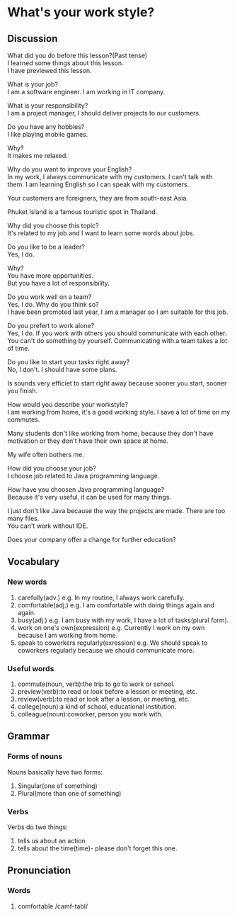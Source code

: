 # What's your work style?  
## Discussion
What did you do before this lesson?(Past tense)  	
I learned some things about this lesson.  
I have previewed this lesson.  

What is your job?  
I am a software engineer. I am working in IT company.  

What is your responsibility?  
I am a project manager, I should deliver projects to our customers.  

Do you have any hobbies?  
I like playing mobile games.

Why?  
It makes me relaxed.  

Why do you want to improve your English?  
In my work, I always communicate with my customers. I can't talk with them. I am learning English so I can speak with my customers.  

Your customers are foreigners, they are from south-east Asia.  

Phuket Island is a famous touristic spot in Thailand.  

Why did you choose this topic?  
It's related to my job and I want to learn some words about jobs.  

Do you like to be a leader?  
Yes, I do.  

Why?  
You have more opportunities.  
But you have a lot of responsibility.  

Do you work well on a team?  
Yes, I do. Why do you think so?  
I have been promoted last year, I am a manager so I am suitable for this job.  

Do you prefert to work alone?  
Yes, I do. If you work with others you should communicate with each other. You can't do something by yourself. Communicating with a team takes a lot of time.  

Do you like to start your tasks right away?  
No, I don't. I should have some plans.  

Is sounds very efficiet to start right away because sooner you start, sooner you finish.  

How would you describe your workstyle?  
I am working from home, it's a good working style. I save a lot of time on my commutes.   

Many students don't like working from home, because they don't have motivation or they don't have their own space at home.  

My wife often bothers me.  

How did you choose your job?  
I choose job related to Java programming language.  

How have you choosen Java programming language?  
Because it's very useful, it can be used for many things.  

I just don't like Java because the way the projects are made. There are too many files.  
You can't work without IDE.   

Does your company offer a change for further education?  


## Vocabulary
### New words
1. carefully(adv.) e.g. In my routine, I always work carefully.
1. comfortable(adj.) e.g. I am comfortable with doing things again and again.
1. busy(adj.) e.g. I am busy with my work, I have a lot of tasks(plural form).  
1. work on one's own(expression) e.g. Currently I work on my own because I am working from home.
1. speak to coworkers regularly(exression) e.g. We should speak to coworkers regularly because we should communicate more.  

### Useful words
1. commute(noun, verb):the trip to go to work or school.
1. preview(verb):to read or look before a lesson or meeting, etc.
1. review(verb):to read or look after a lesson, or meeting, etc.
1. college(noun):a kind of school, educational institution.
1. colleague(noun):coworker, person you work with.

## Grammar
### Forms of nouns
Nouns basically have two forms:
1. Singular(one of something)
1. Plural(more than one of something)

### Verbs
Verbs do two things:
1. tells us about an action
1. tells about the time(time)- please don't forget this one.

## Pronunciation
### Words
1. comfortable /camf-tabl/
